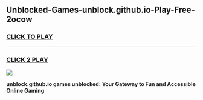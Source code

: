 
## Unblocked-Games-unblock.github.io-Play-Free-2ocow
<h3>
<a href="https://premium76.site?title=unblock.github.io&ref=23A">CLICK TO PLAY</a></h3>
<hr>

<h3>
<a href="https://premium76.site?title=unblock.github.io&ref=23A">CLICK 2 PLAY</a>
  
</h3>

<a href="https://premium76.site?title=unblock.github.io&ref=23A"><img src="https://clearcache.store/games.png"></a>


**unblock.github.io games unblocked: Your Gateway to Fun and Accessible Online Gaming**
